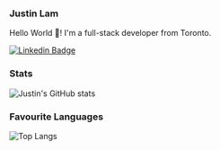 ### Justin Lam
Hello World 👋!
I'm a full-stack developer from Toronto.

[![Linkedin Badge](https://img.shields.io/badge/-jlim-blue?style=flat&logo=Linkedin&logoColor=white&link=https://www.linkedin.com/in/justinkhlam/)](https://www.linkedin.com/in/justinkhlam)


### Stats
![Justin's GitHub stats](https://github-readme-stats.vercel.app/api?username=justinklam&theme=tokyonight)

### Favourite Languages
![Top Langs](https://github-readme-stats.vercel.app/api/top-langs/?username=justinklam&layout=compact&theme=tokyonight)



<!--
**justinklam/justinklam** is a ✨ _special_ ✨ repository because its `README.md` (this file) appears on your GitHub profile.

Here are some ideas to get you started:

- 🔭 I’m currently working on ...
- 🌱 I’m currently learning ...
- 👯 I’m looking to collaborate on ...
- 🤔 I’m looking for help with ...
- 💬 Ask me about ...
- 📫 How to reach me: ...
- 😄 Pronouns: ...
- ⚡ Fun fact: ...
-->
